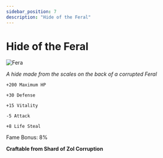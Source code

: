 ```yaml
---
sidebar_position: 7
description: "Hide of the Feral"
---
```


# Hide of the Feral

![Fera](https://vwiki.valorserver.com/api/item/picture/hide%20of%20the%20feral)

<i>A hide made from the scales on the back of a corrupted Feral</i>

    +200 Maximum HP
    
    +30 Defense
    
    +15 Vitality
    
    -5 Attack
    
    +8 Life Steal
    
Fame Bonus: 8%

**Craftable from Shard of Zol Corruption**

